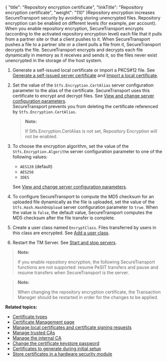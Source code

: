 {
    "title": "Repository encryption certificate",
    "linkTitle": "Repository encryption certificate",
    "weight": "110"
}Repository encryption increases <span class="mc-variable axway_variables.Component_Short_Name variable">SecureTransport</span> security by avoiding storing unencrypted files. Repository encryption can be enabled on different levels (for example, per account). When you enable repository encryption, SecureTransport encrypts (according to the activated repository encryption level) each file that it pulls from a partner site or that a client pushes to it. When <span class="mc-variable axway_variables.Component_Short_Name variable">SecureTransport</span> pushes a file to a partner site or a client pulls a file from it, <span class="mc-variable axway_variables.Component_Short_Name variable">SecureTransport</span> decrypts the file. <span class="mc-variable axway_variables.Component_Short_Name variable">SecureTransport</span> encrypts and decrypts each file dynamically in memory as it receives and sends it, so the files never exist unencrypted in the storage of the host system.

1.  Generate a self-issued local certificate or import a PKCS#12 file. See <a href="../t_st_localcertificatesandcsrs#Generate" class="MCXref xref">Generate a self-issued server certificate</a> and <a href="../t_st_localcertificatesandcsrs#Import" class="MCXref xref">Import a local certificate</a>.

2.  Set the value of the `Stfs.Encryption.CertAlias` server configuration parameter to the alias of the certificate. <span class="mc-variable axway_variables.Component_Short_Name variable">SecureTransport</span> uses this certificate to encrypt and decrypt files. See <a href="../../../operations_menu/c_st_serverconfiguration/t_st_serverconfigurationparameters#top" class="MCXref xref">View and change server configuration parameters</a>.  
    <span class="mc-variable axway_variables.Component_Short_Name variable">SecureTransport</span> prevents you from deleting the certificate referenced by `Stfs.Encryption.CertAlias`.  

    > **Note:**
    >
    > If Stfs.Encryption.CertAlias is not set, Repository Encryption will not be enabled.

3.  To choose the encryption algorithm, set the value of the `Stfs.Encryption.Algorithm` server configuration parameter to one of the following values:
    -   `AES128` (default)
    -   `AES256`
    -   `3DES`

      
    See <a href="../../../operations_menu/c_st_serverconfiguration/t_st_serverconfigurationparameters#top" class="MCXref xref">View and change server configuration parameters</a>.

4.  To configure <span class="mc-variable axway_variables.Component_Short_Name variable">SecureTransport</span> to compute the MD5 checksum for an uploaded file dynamically as the file is uploaded, set the value of the `Stfs.Hash.HashOnUpload` server configuration parameter to `true`. When the value is `false`, the default value, <span class="mc-variable axway_variables.Component_Short_Name variable">SecureTransport</span> computes the MD5 checksum after the file transfer is complete.

5.  Create a user class named `EncryptClass`. Files transferred by users in this class are encrypted. See <a href="../../../c_st_accesscontrol/c_st_userclasses/t_st_userclasses#Add" class="MCXref xref">Add a user class</a>.

6.  Restart the TM Server. See <a href="##Start" class="MCXref xref">Start and stop servers</a>.

> **Note:**
>
> If you enable repository encryption, the following SecureTransport functions are not supported: resume PeSIT transfers and pause and resume transfers when SecureTransport is the server.

> **Note:**
>
> When changing the repository encryption certificate, the Transaction Manager should be restarted in order for the changes to be applied.

**Related topics:**

-   <a href="../r_st_certificate_types" class="MCXref xref">Certificate types</a>
-   <a href="../c_st_certificate_management_page" class="MCXref xref">Certificate Management page</a>
-   <a href="../t_st_localcertificatesandcsrs" class="MCXref xref">Manage local certificates and certificate signing requests</a>
-   <a href="../t_st_trustedcas" class="MCXref xref">Manage trusted CAs</a>
-   <a href="../t_st_internalca" class="MCXref xref">Manage the internal CA</a>
-   <a href="../t_st_certificatekeystorepasswordca" class="MCXref xref">Change the certificate keystore password</a>
-   <a href="../r_st_certificatestogenerate" class="MCXref xref">Certificates to generate during initial setup</a>
-   <a href="../t_st_storecertificatesinhsm" class="MCXref xref">Store certificates in a hardware security module</a>
